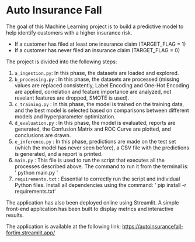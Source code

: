 # Auto Insurance Fall

The goal of this Machine Learning project is to build a predictive model to help identify customers with a higher insurance risk.

- If a customer has filed at least one insurance claim (TARGET_FLAG = 1)
- If a customer has never filed an insurance claim (TARGET_FLAG = 0)

The project is divided into the following steps:

1) `a_ingestion.py`: In this phase, the datasets are loaded and explored.
2) `b_processing.py` : In this phase, the datasets are processed (missing values are replaced consistently, Label Encoding and One-Hot Encoding are applied, correlation and feature importance are analyzed, not revelant features are dropped, SMOTE is used). 
3) `c_training.py` : In this phase, the model is trained on the training data, and the best model is selected based on comparisons between different models and hyperparameter optimization.
4) `d_evaluation.py` : In this phase, the model is evaluated, reports are generated, the Confusion Matrix and ROC Curve are plotted, and conclusions are drawn.
5) `e_inference.py` : In this phase, predictions are made on the test set (which the model has never seen before), a CSV file with the predictions is generated, and a report is printed.
6) `main.py` : This file is used to run the script that executes all the processes described above. The command to run it from the terminal is: ' python main.py '
7) `requirements.txt` : Essential to correctly run the script and individual Python files. Install all dependencies using the command: ' pip install -r requirements.txt'

The application has also been deployed online using Streamlit. A simple front-end application has been built to display metrics and interactive results.

The application is available at the following link: https://autoinsurancefall-fortim.streamlit.app/

